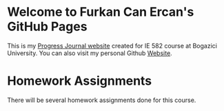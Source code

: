 # Welcome to Furkan Can Ercan's GitHub Pages

This is my [Progress Journal website](https://bu-ie-582.github.io/fall21-ercanfurkan/) created for IE 582 course at Bogazici University. 
You can also visit my personal Github [Website](https://github.com/ercanfurkan).

# Homework Assignments

There will be several homework assignments done for this course.
